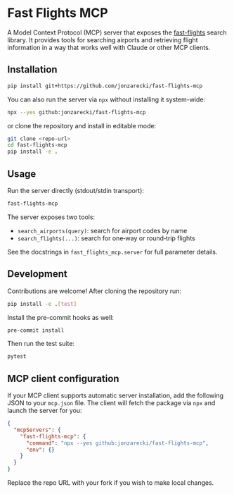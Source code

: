 # Fast Flights MCP

A Model Context Protocol (MCP) server that exposes the [fast-flights](https://pypi.org/project/fast-flights/) search library.  It provides tools for searching airports and retrieving flight information in a way that works well with Claude or other MCP clients.

## Installation

```bash
pip install git+https://github.com/jonzarecki/fast-flights-mcp
```

You can also run the server via `npx` without installing it system-wide:

```bash
npx --yes github:jonzarecki/fast-flights-mcp
```

or clone the repository and install in editable mode:

```bash
git clone <repo-url>
cd fast-flights-mcp
pip install -e .
```

## Usage

Run the server directly (stdout/stdin transport):

```bash
fast-flights-mcp
```

The server exposes two tools:

- `search_airports(query)`: search for airport codes by name
- `search_flights(...)`: search for one‑way or round‑trip flights

See the docstrings in `fast_flights_mcp.server` for full parameter details.

## Development

Contributions are welcome!  After cloning the repository run:

```bash
pip install -e .[test]
```

Install the pre-commit hooks as well:

```bash
pre-commit install
```

Then run the test suite:

```bash
pytest
```

## MCP client configuration

If your MCP client supports automatic server installation, add the following JSON
to your `mcp.json` file. The client will fetch the package via `npx` and launch
the server for you:

```json
{
  "mcpServers": {
    "fast-flights-mcp": {
      "command": "npx --yes github:jonzarecki/fast-flights-mcp",
      "env": {}
    }
  }
}
```

Replace the repo URL with your fork if you wish to make local changes.
